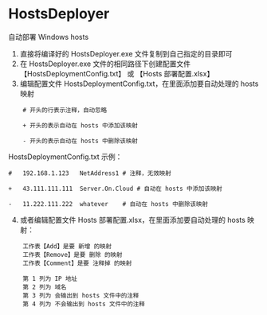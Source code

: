 # HostsDeployer
 自动部署 Windows hosts

 1. 直接将编译好的 HostsDeployer.exe 文件复制到自己指定的目录即可
 2. 在 HostsDeployer.exe 文件的相同路径下创建配置文件 【HostsDeploymentConfig.txt】 或 【Hosts 部署配置.xlsx】
 3. 编辑配置文件 HostsDeploymentConfig.txt，在里面添加要自动处理的 hosts 映射

```
    # 开头的行表示注释，自动忽略

    + 开头的表示自动在 hosts 中添加该映射

    - 开头的表示自动在 hosts 中删除该映射
```

HostsDeploymentConfig.txt 示例：
```
#	192.168.1.123	NetAddress1	# 注释，无效映射

+	43.111.111.111	Server.On.Cloud	# 自动在 hosts 中添加该映射

-	11.222.111.222	whatever	# 自动在 hosts 中删除该映射
```

 4. 或者编辑配置文件 Hosts 部署配置.xlsx，在里面添加要自动处理的 hosts 映射：
 ```
     工作表【Add】是要 新增 的映射
     工作表【Remove】是要 删除 的映射
     工作表【Comment】是要 注释掉 的映射
     
     第 1 列为 IP 地址
     第 2 列为 域名
     第 3 列为 会输出到 hosts 文件中的注释
     第 4 列为 不会输出到 hosts 文件中的注释  
 ```
